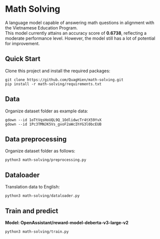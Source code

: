 # Math Solving
A language model capable of answering math questions in alignment with the Vietnamese Education Program.  
This model currently attains an accuracy score of **0.6738**, reflecting a moderate performance level. However, the model still has a lot of potential for improvement.
## Quick Start
Clone this project and install the required packages:
```
git clone https://github.com/QuagHien/math-solving.git
pip install -r math-solving/requirements.txt
```
## Data
Organize dataset folder as example data:
```
gdown --id 1oTtVqsHoUQL9Q_1OdlidwcTr4tX59YvX
gdown --id 1Pc3TMNJK5Vs_gvoF2aWcIhYG3l0bcEUB
```
## Data preprocessing
Organize dataset folder as follows:
```
python3 math-solving/preprocessing.py
 ```
## Dataloader
Translation data to English:
```
python3 math-solving/dataloader.py
```
## Train and predict
**Model: OpenAssistant/reward-model-deberta-v3-large-v2**
```
python3 math-solving/train.py
```

